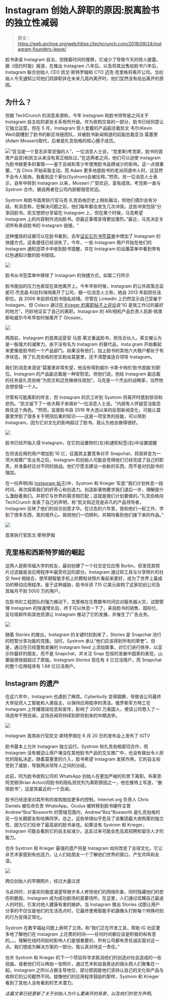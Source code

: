 # Instagram 创始人辞职的原因:脱离脸书的独立性减弱

> 原文：<https://web.archive.org/web/https://techcrunch.com/2018/09/24/instagram-founders-leave/>

脸书承诺 Instagram 自治，但随着时间的推移，它减少了导致今天的惊人披露。据《纽约时报》报道，在推出 Instagram 八年后，以及将其出售给脸书六年后，Instagram 联合创始人 CEO 凯文·斯特罗姆和 CTO 迈克·克里格将离开公司。当创始人今天通知公司他们将辞职并在未来几周内离开时，他们显然没有给出离开的原因。

## 为什么？

但据 TechCrunch 的消息来源称，今年 Instagram 和脸书领导层之间关于 Instagram 自主权的紧张关系有所升级。作为收购交易的一部分，脸书已经同意让它独立运营。但在 5 月，Instagram 受人爱戴的产品副总裁凯文·韦尔(Kevin Weil)跳槽到了脸书的新区块链团队，并被脸书新闻频道的前副总裁亚当·莫塞里(Adam Mosseri)取代，后者是扎克伯格的核心圈子成员。

![](img/97bd92f5ef661efdc5f4d67729596907.png)“亚当是一个意志非常坚强的人”，一位消息人士说，“克里斯(考克斯，脸书的首席产品官)和凯文从来没有真正相处过。”在这两者之间，他们可以迫使 Instagram 为脸书做更多的事情——鉴于丑闻和青少年使用脸书品牌减少的影响，这一点很重要。"当 Chris 开始采取主动，而 Adam 更多地是脸书的老派同道中人时，这显然不会令人愉快。我看到这个家伙(Systrom)会被压榨。”然而，另一位消息人士表示，自年中转到 Instagram 以来，Mosseri 广受欢迎，富有成效，考克斯一直与 Systrom 合作。据说两者在公司内部都很受欢迎。

Systrom 和脸书首席执行官马克·扎克伯格历史上相处融洽，但他们偶尔会有分歧。有消息称，在解决问题之前，他们每年都会发生几次冲突。这些冲突包括“分享回脸书。凯文想把分享留在 Instagram 上，但在某个时候，马克希望 Instagram 上的内容制作流向脸书。但最近事情变得更加激烈。”最近，马克决定关闭所有来自脸书的 Instagram 链接。"

这种僵局的证据可以在脸书看到，去年[证实它在书签菜单](https://web.archive.org/web/20230316225224/https://techcrunch.com/2017/09/20/you-can-now-launch-the-instagram-app-directly-from-facebook/?ncid=rss)中增加了 Instagram 的快捷方式。这条捷径已经消失了。今年，一些 Instagram 用户开始在他们的 Instagram 通知选项卡中收到脸书提醒，并在 Instagram 的设置菜单中看到带有红色通知计数的脸书按钮。

![](img/7027d284d1a6f878d5addad57120b2b1.png)

脸书从书签菜单中移除了 Instagram 的快捷方式，如第二行所示

脸书施加的压力也表现在其他离开上。今年早些时候，Instagram 的公共政策总监妮可·杰克森·科拉科悄悄离开了公司，据一位消息人士称，她自 2013 年起担任该职位，自 2009 年起担任脸书隐私经理。尽管在 LinkedIn 上仍然显示自己受雇于 Instagam，但 Colaco 通过[在 Krieger 的离职帖子上评论](https://web.archive.org/web/20230316225224/https://www.facebook.com/photo.php?fbid=10104139510769033&set=a.10100106263159573&type=3&comment_id=10104139541033383&comment_tracking=%7B%22tn%22%3A%22R4%22%7D)说“IG 是我工作过的最好的地方”，巧妙地证实了自己的离职。Instagram 的 AR/相机产品负责人凯斯·佩里斯和威尔今年早些时候离开了 Glossier。

![](img/575eca7cd02cd645086ea3b98d750171.png)

两周前，Instagram 的首席运营官·马恩·莱文重返脸书，担任合伙人。莱文被认为是一股强大的凝聚力。由于没有名为 Instagram 的替代品，insta gram 开始看起来更像是脸书的一个产品部门。如果没有他们，加上脸书的其他六大租户都处于有序状态，除了扎克伯格的忠实粉丝莫塞里，还不清楚谁适合领导 Instagram。

我们的消息来源说“莫塞里非常失望，他没有得到威尔·卡斯卡特的‘脸书首脑’的职位。Instagram 的产品副总裁是一种安慰奖。但他们说，他给 Instagram 副总裁的任务是扎克伯格“为凯文和迈克做继任规划”。马克是一个杰出的战略家，当然他会想安插一个人。

尽管有可能离职的传言，但 Instagram 的员工听到 Systrom 将离开时感到惊讶和悲伤。“凯文留下了一些大鞋子来填补”一位消息人士说。"内部有人怀疑亚当能否胜任这个角色。"然而，监督脸书自 2016 年大选以来的反假新闻变化，可能让莫塞里学到了很多关于预测后果的知识——这是一项宝贵的技能，可以带到 Instagram，因为它对文化的影响超过了脸书。我认为他会做得很好。

![](img/bee6741b55d9455e0d806acd8a873fb8.png)

脸书已经开始入侵 Instagram，在它的设置侧栏(左)和通知标签(右)中设置提醒

在将该应用的用户增加到 10 亿，征服其主要竞争对手 Snapchat，将其转变为一项大规模广告业务之后，Instagram 的创始人可能会觉得他们已经完成了自己的职责，并准备好应对不同的挑战。他们宁愿去建设一些新的东西，而不是对抗脸书的强加。

在一份声明(和 [Instagram 帖子](https://web.archive.org/web/20230316225224/https://www.instagram.com/p/BoIuEEmBWn5))中，Systrom 和 Krieger 写道:“我们计划休息一段时间，再次探索我们的好奇心和创造力。创造新事物要求我们退后一步，理解是什么激励着我们，并把它与世界的需求相匹配；这就是我们计划要做的。”扎克伯格向 TechCrunch 发表了自己的声明，称“凯文和迈克是非凡的产品领导者，Instagram 反映了他们的综合创意才华。在过去的六年里，我和他们一起工作，学到了很多东西，真的很开心。我祝他们一切顺利，并期待看到他们接下来的作品。”

![](img/b2819333fa6b7282f03eb5a68daf2332.png)

首席执行官凯文·斯特罗姆

## 克里格和西斯特罗姆的崛起

这两人是斯坦福大学的校友，最初创建了一个社交定位应用 Burbn，但发现其照片过滤器是该应用程序中最受欢迎的部分。Instagram 通过将工具与分享照片的社交 feed 相结合，使早期智能手机上的颗粒状照片看起来更好，成为了世界上最成功的移动应用程序。鉴于这种威胁，脸书斥资 7.15 亿美元收购了这家初创公司及其每月不到 5000 万的用户。

在脸书的工程团队的强力推动下，克里格在花费数年时间应对服务器火灾，试图管理 Instagram 的快速增长后，终于可以休息一下了。来自脸书的销售、国际化、反垃圾邮件和其他资源让 Instagram 推动了它的发展，并催生了广告业务。

![](img/d9bf40c00cb0b43ef52a6d275c8dfb73.png)

随着 Stories 的推出，Instagram 的关键时刻到来了，Stories 是 Snapchat 流行的短暂分享功能的克隆。当时，Systrom 承认“他们应该得到所有的荣誉”。但是，通过在已经蓬勃发展的 Instagram feed 上添加故事，对它们进行排序，以显示你最好的朋友，而不是 Snapchat，并关注 Snap 忽视的发展中国家的表现，山寨版很快就超过了原版。Instagram Stories 现在有 4 亿日活用户，而 Snapchat 的整个应用程序有 1.88 亿日活用户。

## Instagram 的遗产

在这六年中，Instagram 也遇到了麻烦。Cyberbully 变得猖獗，导致该公司最终大举投资人工智能和人类版主，以保持应用程序的清洁。俄罗斯军方特工在 Instagram 上传播错误信息和宣传，影响了 2000 万美国人，使该公司卷入了一场选举干预丑闻，这场丑闻将持续到即将到来的中期选举。

![](img/0d98e258a42f7499382ab430da995d46.png)

Instagram 首席执行官凯文·斯特罗姆在 6 月 20 日的发布会上发布了 IGTV

脸书基本上允许 Instagram 独立运行。Systrom 和扎克伯格密切合作，但 Instagram 没有被迫让用户淹没在其他脸书产品的交叉推广中，也没有做出令人担忧的隐私决定。随着莫塞里的介入，脸书希望 Instagram 发挥作用，它的自主权受到了威胁，导致两派领导人之间的分歧。

此前，同为脸书收购公司的 WhatsApp 创始人在更加严峻的形势下离职。布莱恩·阿克顿(Brian Acton)将脸书的隐私担忧列为离职原因之一，他在推特上写道，“删除脸书”，这是其最近的一个丑闻。

脸书已经逐渐对其所有的收购施加更多的控制。Internet.org 负责人 Chris Daniels 被任命负责 WhatsApp。Oculus 被转移到脸书硬件主管 Andrew“Boz”Bosworth 的管辖范围内，Andrew“Boz”Bosworth 是扎克伯格的另一位长期密友和哈佛同学。总之，这些举措似乎危及了该集团最大收购案的独立性，因为它们任命了最高层的脸书亲信。如果没有 Systrom 和 Krieger，Instagram 可能会看到它的自主权减少。这反过来可能会危及其招聘和留住人才的能力。

也许 Systrom 和 Krieger 最强的遗产将是 Instagram 如何改变了全球文化。它让非艺术家感到有创造力，让人们给朋友一个了解他们世界的窗口，产生共鸣和友谊。

![](img/31007162c1b0d39850be97393ec3b91d.png)

两位创始人的早期照片，经过大量过滤

与此同时，对喜欢的极度渴望导致许多人修饰他们的网络形象，同时隐藏他们的悲伤和脆弱。Instagram 成为成功剧场的首要场所，在这里，人们通过炫耀自己最迷人的时刻，引发对他人健康有害的嫉妒。当 Instagram 推出 Stories 试图让用户分享的不仅仅是他们的生活亮点时，它最终使用智能手机摄像头打断每个特殊时刻的行为变得正常化。

Systrom 在数字福祉问题上表明了立场，称“我们正在开发工具，帮助 IG 社区更多地了解他们在 Instagram 上花费的时间——任何时间都应该是积极的和有意的。。。理解在线时间如何影响人们是很重要的，所有公司都有责任诚实面对这一点。我们想成为解决方案的一部分。我认真对待这一责任。”

也许 Systrom 和 Krieger 的下一个项目将寻求抵消他们的创造对社会造成的一些扭曲。或者他们可以再拍一张照片，通过艺术和自我表达的镜头把人们聚集在一起。Instagram 之所以占据主导地位，部分原因是他们坚持让自己的文化和产品与收购它的公司截然不同。就像他们的应用程序鼓励的那样，Systrom 和 Krieger 看到了其他人没有看到的艺术潜力。

*这篇文章已经更新了关于创始人为什么要离开的背景，以及他们的官方声明。*